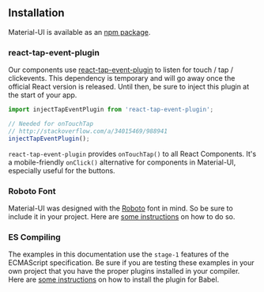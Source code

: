## Installation

Material-UI is available as an [npm package](https://www.npmjs.org/package/material-ui).

### react-tap-event-plugin

Our components use [react-tap-event-plugin](https://github.com/zilverline/react-tap-event-plugin)
to listen for touch / tap / clickevents.
This dependency is temporary and will go away once the official React version is released.
Until then, be sure to inject this plugin at the start of your app.

```js
import injectTapEventPlugin from 'react-tap-event-plugin';

// Needed for onTouchTap
// http://stackoverflow.com/a/34015469/988941
injectTapEventPlugin();
```

`react-tap-event-plugin` provides `onTouchTap()` to all React Components.
It's a mobile-friendly `onClick()` alternative for components in Material-UI, especially useful for the buttons.

### Roboto Font

Material-UI was designed with the [Roboto](http://www.google.com/fonts/specimen/Roboto)
font in mind.
So be sure to include it in your project.
Here are [some instructions](http://www.google.com/fonts#UsePlace:use/Collection:Roboto:400,300,500)
on how to do so.

### ES Compiling

The examples in this documentation use the ```stage-1``` features of the ECMAScript specification. Be sure if you are testing these examples in your own project that you have the proper plugins installed in your compiler. Here are [some instructions](http://babeljs.io/docs/plugins/preset-stage-1/) on how to install the plugin for Babel.   